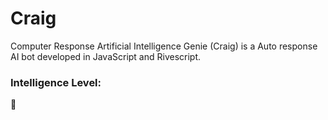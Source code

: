 # Craig
Computer Response Artificial Intelligence Genie (Craig) is a Auto response AI bot developed in JavaScript and Rivescript.

### Intelligence Level:
:shit:
